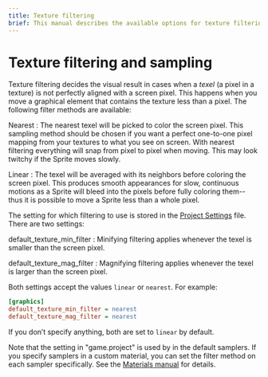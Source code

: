 ```yaml
---
title: Texture filtering
brief: This manual describes the available options for texture filtering when rendering graphics.
---
```


# Texture filtering and sampling

Texture filtering decides the visual result in cases when a _texel_ (a pixel in a texture) is not perfectly aligned with a screen pixel. This happens when you move a graphical element that contains the texture less than a pixel. The following filter methods are available:

Nearest
: The nearest texel will be picked to color the screen pixel. This sampling method should be chosen if you want a perfect one-to-one pixel mapping from your textures to what you see on screen. With nearest filtering everything will snap from pixel to pixel when moving. This may  look twitchy if the Sprite moves slowly.

Linear
: The texel will be averaged with its neighbors before coloring the screen pixel. This produces smooth appearances for slow, continuous motions as a Sprite will bleed into the pixels before fully coloring them--thus it is possible to move a Sprite less than a whole pixel.

The setting for which filtering to use is stored in the [Project Settings](/manuals/project-settings/#graphics) file. There are two settings:

default_texture_min_filter
: Minifying filtering applies whenever the texel is smaller than the screen pixel.

default_texture_mag_filter
: Magnifying filtering applies whenever the texel is larger than the screen pixel.

Both settings accept the values `linear` or `nearest`. For example:

```ini
[graphics]
default_texture_min_filter = nearest
default_texture_mag_filter = nearest
```

If you don’t specify anything, both are set to `linear` by default.

Note that the setting in "game.project" is used by in the default samplers. If you specify samplers in a custom material, you can set the filter method on each sampler specifically. See the [Materials manual](/manuals/material/) for details.
